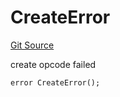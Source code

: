# CreateError
[Git Source](https://github.com/daokitchen/nouns-stream/blob/c3b52a7ea0bf77a05c09aab9730867448a5dfdc7/src/utils/Clones.sol)

create opcode failed


```solidity
error CreateError();
```

